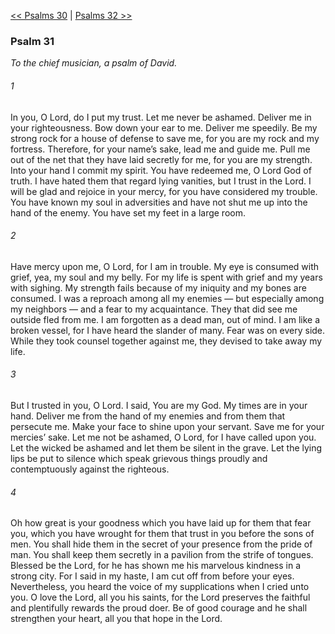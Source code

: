 [<< Psalms 30](Psalms%2030.md)  |  [Psalms 32 >>](Psalms%2032.md)

### Psalm 31

*To the chief musician, a psalm of David.*

###### 1
In you, O Lord, do I put my trust. Let me never be ashamed. Deliver me in your righteousness. Bow down your ear to me. Deliver me speedily. Be my strong rock for a house of defense to save me, for you are my rock and my fortress. Therefore, for your name’s sake, lead me and guide me. Pull me out of the net that they have laid secretly for me, for you are my strength. Into your hand I commit my spirit. You have redeemed me, O Lord God of truth. I have hated them that regard lying vanities, but I trust in the Lord. I will be glad and rejoice in your mercy, for you have considered my trouble. You have known my soul in adversities and have not shut me up into the hand of the enemy. You have set my feet in a large room.

###### 2
Have mercy upon me, O Lord, for I am in trouble. My eye is consumed with grief, yea, my soul and my belly. For my life is spent with grief and my years with sighing. My strength fails because of my iniquity and my bones are consumed. I was a reproach among all my enemies — but especially among my neighbors — and a fear to my acquaintance. They that did see me outside fled from me. I am forgotten as a dead man, out of mind. I am like a broken vessel, for I have heard the slander of many. Fear was on every side. While they took counsel together against me, they devised to take away my life.

###### 3
But I trusted in you, O Lord. I said, You are my God. My times are in your hand. Deliver me from the hand of my enemies and from them that persecute me. Make your face to shine upon your servant. Save me for your mercies’ sake. Let me not be ashamed, O Lord, for I have called upon you. Let the wicked be ashamed and let them be silent in the grave. Let the lying lips be put to silence which speak grievous things proudly and contemptuously against the righteous.

###### 4
Oh how great is your goodness which you have laid up for them that fear you, which you have wrought for them that trust in you before the sons of men. You shall hide them in the secret of your presence from the pride of man. You shall keep them secretly in a pavilion from the strife of tongues. Blessed be the Lord, for he has shown me his marvelous kindness in a strong city. For I said in my haste, I am cut off from before your eyes. Nevertheless, you heard the voice of my supplications when I cried unto you. O love the Lord, all you his saints, for the Lord preserves the faithful and plentifully rewards the proud doer. Be of good courage and he shall strengthen your heart, all you that hope in the Lord.